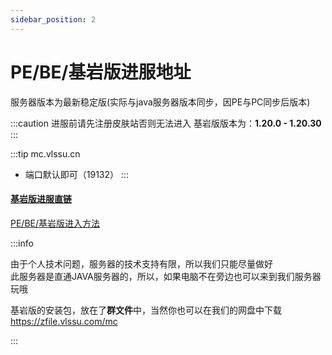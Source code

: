 ```yaml
---
sidebar_position: 2
---
```


# PE/BE/基岩版进服地址

服务器版本为最新稳定版(实际与java服务器版本同步，因PE与PC同步后版本)

:::caution 进服前请先注册皮肤站否则无法进入
基岩版版本为：**1.20.0 - 1.20.30**
:::

:::tip mc.vlssu.cn
- 端口默认即可（19132）
:::

#### [基岩版进服直链](minecraft://?addExternalServer=Vlssu%20Server%7Cmc.vlssu.cn:19132)

[PE/BE/基岩版进入方法](../tutorials/configuring-client/pe.md)

:::info

由于个人技术问题，服务器的技术支持有限，所以我们只能尽量做好\
此服务器是直通JAVA服务器的，所以，如果电脑不在旁边也可以来到我们服务器玩哦

基岩版的安装包，放在了**群文件**中，当然你也可以在我们的网盘中下载 <https://zfile.vlssu.com/mc>

:::
